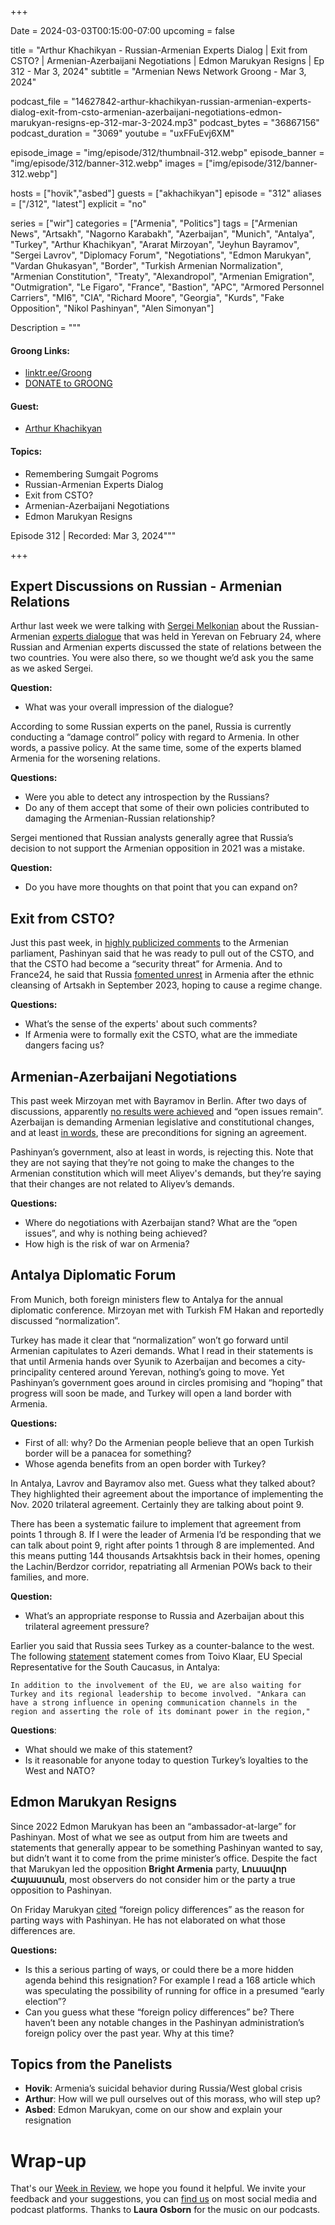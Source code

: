 +++

Date = 2024-03-03T00:15:00-07:00
upcoming = false

title = "Arthur Khachikyan - Russian-Armenian Experts Dialog | Exit from CSTO? | Armenian-Azerbaijani Negotiations | Edmon Marukyan Resigns | Ep 312 - Mar 3, 2024"
subtitle = "Armenian News Network Groong - Mar 3, 2024"

podcast_file = "14627842-arthur-khachikyan-russian-armenian-experts-dialog-exit-from-csto-armenian-azerbaijani-negotiations-edmon-marukyan-resigns-ep-312-mar-3-2024.mp3"
podcast_bytes = "36867156"
podcast_duration = "3069"
youtube = "uxFFuEvj6XM"

episode_image = "img/episode/312/thumbnail-312.webp"
episode_banner = "img/episode/312/banner-312.webp"
images = ["img/episode/312/banner-312.webp"]

hosts = ["hovik","asbed"]
guests = ["akhachikyan"]
episode = "312"
aliases = ["/312", "latest"]
explicit = "no"

series = ["wir"]
categories = ["Armenia", "Politics"]
tags = ["Armenian News", "Artsakh", "Nagorno Karabakh", "Azerbaijan", "Munich", "Antalya", "Turkey", "Arthur Khachikyan", "Ararat Mirzoyan", "Jeyhun Bayramov", "Sergei Lavrov", "Diplomacy Forum", "Negotiations", "Edmon Marukyan", "Vardan Ghukasyan", "Border", "Turkish Armenian Normalization", "Armenian Constitution", "Treaty", "Alexandropol", "Armenian Emigration", "Outmigration", "Le Figaro", "France", "Bastion", "APC", "Armored Personnel Carriers", "MI6", "CIA", "Richard Moore", "Georgia", "Kurds", "Fake Opposition", "Nikol Pashinyan", "Alen Simonyan"]

Description = """

#### Groong Links:
* [linktr.ee/Groong](https://linktr.ee/groong)
* [DONATE to GROONG](https://podcasts.groong.org/donate)

#### Guest:

* [Arthur Khachikyan](/guest/akhachikyan)

#### Topics:
* Remembering Sumgait Pogroms
* Russian-Armenian Experts Dialog
* Exit from CSTO?
* Armenian-Azerbaijani Negotiations
* Edmon Marukyan Resigns

Episode 312 | Recorded: Mar 3, 2024"""

+++

## Expert Discussions on Russian - Armenian Relations

Arthur last week we were talking with [Sergei Melkonian](https://podcasts.groong.org/guest/smelkonian) about the Russian-Armenian [experts dialogue](https://www.youtube.com/live/wZOA2IVtRmE?si=8Cb7dKrKOzCIfKAs) that was held in Yerevan on February 24, where Russian and Armenian experts discussed the state of relations between the two countries. You were also there, so we thought we’d ask you the same as we asked Sergei.

**Question:**
* What was your overall impression of the dialogue?

According to some Russian experts on the panel, Russia is currently conducting a “damage control” policy with regard to Armenia. In other words, a passive policy. At the same time, some of the experts blamed Armenia for the worsening relations.

**Questions:**
* Were you able to detect any introspection by the Russians?
* Do any of them accept that some of their own policies contributed to damaging the Armenian-Russian relationship?

Sergei mentioned that Russian analysts generally agree that Russia’s decision to not support the Armenian opposition in 2021 was a mistake.

**Question:**
* Do you have more thoughts on that point that you can expand on?


## Exit from CSTO?

Just this past week, in [highly publicized comments](https://www.azatutyun.am/a/32841230.html) to the Armenian parliament, Pashinyan said that he was ready to pull out of the CSTO, and that the CSTO had become a “security threat” for Armenia. And to France24, he said that Russia [fomented unrest](https://www.azatutyun.am/a/32841177.html) in Armenia after the ethnic cleansing of Artsakh in September 2023, hoping to cause a regime change.

**Questions:**
* What’s the sense of the experts' about such comments?
* If Armenia were to formally exit the CSTO, what are the immediate dangers facing us?


## Armenian-Azerbaijani Negotiations

This past week Mirzoyan met with Bayramov in Berlin. After two days of discussions, apparently [no results were achieved](https://www.azatutyun.am/a/32842781.html) and “open issues remain”. Azerbaijan is demanding  Armenian legislative and constitutional changes, and at least [in words](https://www.azatutyun.am/a/32844212.html), these are preconditions for signing an agreement.

Pashinyan’s government, also at least in words, is rejecting this. Note that they are not saying that they’re not going to make the changes to the Armenian constitution which will meet Aliyev's demands, but they’re saying that their changes are not related to Aliyev’s demands.

**Questions:**
* Where do negotiations with Azerbaijan stand? What are the “open issues”, and why is nothing being achieved?
* How high is the risk of war on Armenia?


## Antalya Diplomatic Forum

From Munich, both foreign ministers flew to Antalya for the annual diplomatic conference. Mirzoyan met with Turkish FM Hakan and reportedly discussed “normalization”.

Turkey has made it clear that “normalization” won’t go forward until Armenian capitulates to Azeri demands. What I read in their statements is that until Armenia hands over Syunik to Azerbaijan and becomes a city-principality centered around Yerevan, nothing’s going to move. Yet Pashinyan’s government goes around in circles promising and “hoping” that progress will soon be made, and Turkey will open a land border with Armenia.

**Questions:**
* First of all: why? Do the Armenian people believe that an open Turkish border will be a panacea for something?
* Whose agenda benefits from an open border with Turkey?

In Antalya, Lavrov and Bayramov also met. Guess what they talked about? They highlighted their agreement about the importance of implementing the Nov. 2020 trilateral agreement. Certainly they are talking about point 9.

There has been a systematic failure to implement that agreement from points 1 through 8. If I were the leader of Armenia I’d be responding that we can talk about point 9, right after points 1 through 8 are implemented. And this means putting 144 thousands Artsakhtsis back in their homes, opening the Lachin/Berdzor corridor, repatriating all Armenian POWs back to their families, and more.

**Question:**
* What’s an appropriate response to Russia and Azerbaijan about this trilateral agreement pressure?

Earlier you said that Russia sees Turkey as a counter-balance to the west. The following [statement](https://radar.am/en/news/world-2618532138/) statement comes from Toivo Klaar, EU Special Representative for the South Caucasus, in Antalya: 


    In addition to the involvement of the EU, we are also waiting for Turkey and its regional leadership to become involved. "Ankara can have a strong influence in opening communication channels in the region and asserting the role of its dominant power in the region,"

**Questions**:
* What should we make of this statement?
* Is it reasonable for anyone today to question Turkey’s loyalties to the West and NATO?


## Edmon Marukyan Resigns

Since 2022 Edmon Marukyan has been an “ambassador-at-large” for Pashinyan. Most of what we see as output from him are tweets and statements that generally appear to be something Pashinyan wanted to say, but didn’t want it to come from the prime minister’s office. Despite the fact that Marukyan led the opposition **Bright Armenia** party, **Լուսավոր Հայաստան**, most observers do not consider him or the party a true opposition to Pashinyan.

On Friday Marukyan [cited](https://www.azatutyun.am/a/32844042.html) “foreign policy differences” as the reason for parting ways with Pashinyan. He has not elaborated on what those differences are.

**Questions:**
* Is this a serious parting of ways, or could there be a more hidden agenda behind this resignation? For example I read a 168 article which was speculating the possibility of running for office in a presumed “early election”?
* Can you guess what these “foreign policy differences” be? There haven’t been any notable changes in the Pashinyan administration’s foreign policy over the past year. Why at this time?


## Topics from the Panelists
* **Hovik**: Armenia’s suicidal behavior during Russia/West global crisis
* **Arthur**: How will we pull ourselves out of this morass, who will step up?
* **Asbed**: Edmon Marukyan, come on our show and explain your resignation


# Wrap-up

That's our [Week in Review](https://podcasts.groong.org/), we hope you found it helpful. We invite your feedback and your suggestions, you can [find us](https://linktr.ee/groong) on most social media and podcast platforms.
Thanks to __Laura Osborn__ for the music on our podcasts.
